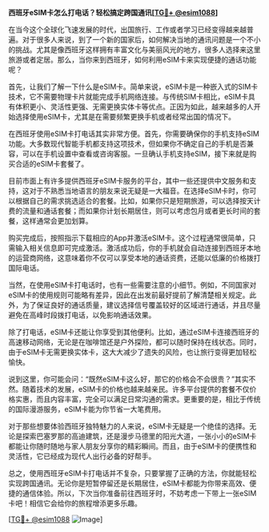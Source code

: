 **西班牙eSIM卡怎么打电话？轻松搞定跨国通讯[[TG💪+ @esim1088](https://t.me/s/esim1088)]**

在当今这个全球化飞速发展的时代，出国旅行、工作或者学习已经变得越来越普遍。对于很多人来说，到了一个新的国家后，如何解决当地的通讯问题是一个不小的挑战。尤其是像西班牙这样拥有丰富文化与美丽风光的地方，很多人选择来这里旅游或者定居。那么，当你来到西班牙，如何利用eSIM卡来实现便捷的通话功能呢？

首先，让我们了解一下什么是eSIM卡。简单来说，eSIM卡是一种嵌入式的SIM卡技术，它不需要物理卡片就能完成手机网络连接。与传统SIM卡相比，eSIM卡具有体积更小、灵活性更强、无需更换实体卡等优点。正因为如此，越来越多的人开始选择使用eSIM卡，尤其是在需要频繁更换手机或者经常出国的情况下。

在西班牙使用eSIM卡打电话其实非常方便。首先，你需要确保你的手机支持eSIM功能。大多数现代智能手机都支持这项技术，但如果你不确定自己的手机是否兼容，可以在手机设置中查看或咨询客服。一旦确认手机支持eSIM，接下来就是购买合适的eSIM卡套餐了。

目前市面上有许多提供西班牙eSIM卡服务的平台，其中一些还提供中文服务和支持，这对于不熟悉当地语言的朋友来说无疑是一大福音。在选择eSIM卡时，你可以根据自己的需求挑选适合的套餐。比如，如果你只是短期旅游，可以选择按天计费的流量和通话套餐；而如果你计划长期居住，则可以考虑包月或者更长时间的套餐，这样通常会更加划算。

购买完成后，按照指示下载相应的App并激活eSIM卡。这个过程通常很简单，只需输入相关信息即可完成激活。激活成功后，你的手机就会自动连接到西班牙本地的运营商网络，这意味着你不仅可以享受本地的通话资费，还能以低廉的价格拨打国际电话。

当然，在使用eSIM卡打电话时，也有一些需要注意的小细节。例如，不同国家对eSIM卡的使用规则可能略有差异，因此在出发前最好提前了解清楚相关规定。此外，为了保证良好的通话质量，建议选择信号覆盖较好的区域进行通话，并且尽量避免在高峰时段拨打电话，以免影响通话效果。

除了打电话，eSIM卡还能让你享受到其他便利。比如，通过eSIM卡连接西班牙的高速移动网络，无论是在咖啡馆还是户外探险，都可以随时保持在线状态。同时，由于eSIM卡无需更换实体卡，这大大减少了遗失的风险，也让旅行变得更加轻松愉快。

说到这里，你可能会问：“既然eSIM卡这么好，那它的价格会不会很贵？”其实不然。随着技术的发展，eSIM卡的价格也越来越亲民。许多平台提供的套餐不仅价格实惠，而且内容丰富，完全可以满足日常沟通的需求。更重要的是，相比于传统的国际漫游服务，eSIM卡能为你节省一大笔费用。

对于那些想要体验西班牙独特魅力的人来说，eSIM卡无疑是一个绝佳的选择。无论是探索巴塞罗那的高迪建筑，还是漫步马德里的阳光大道，一张小小的eSIM卡都能让你随时随地与家人朋友分享你的精彩瞬间。而且，由于eSIM卡的便携性和灵活性，它已经成为现代人出行必备的好帮手。

总之，使用西班牙eSIM卡打电话并不复杂，只要掌握了正确的方法，你就能轻松实现跨国通讯。无论你是短暂停留还是长期居住，eSIM卡都能为你带来高效、便捷的通信体验。所以，下次当你准备前往西班牙时，不妨考虑一下带上一张eSIM卡吧！相信它会给你的旅程增添更多乐趣。

[[TG💪+ @esim1088](https://t.me/s/esim1088) ![Image](https://i.postimg.cc/4NQfJmqS/Snipaste-2025-05-13-00-14-12.png)]